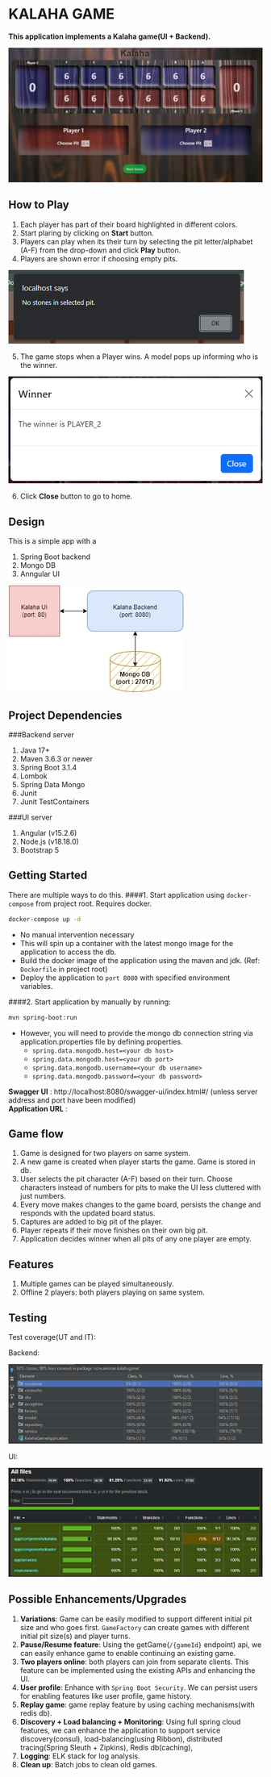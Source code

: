 # KALAHA GAME

**This application implements a Kalaha game(UI + Backend).**

![](images/ui_sample.png)

## How to Play
1. Each player has part of their board highlighted in different colors.
2. Start plaring by clicking on **Start** button.
3. Players can play when its their turn by selecting the pit letter/alphabet (A-F) from the drop-down and click **Play** button.
4. Players are shown error if choosing empty pits.

![](images/illegalmove.png)

5. The game stops when a Player wins. A model pops up informing who is the winner.

![](images/winner.png)

6. Click **Close** button to go to home.


## Design
This is a simple app with a
1. Spring Boot backend
2. Mongo DB
3. Anngular UI

![](images/design.png)

## Project Dependencies
###Backend server
1. Java 17+
2. Maven 3.6.3 or newer
3. Spring Boot 3.1.4
4. Lombok
6. Spring Data Mongo
8. Junit
9. Junit TestContainers

###UI server
1. Angular (v15.2.6)
2. Node.js (v18.18.0)
3. Bootstrap 5

## Getting Started

There are multiple ways to do this.
####1. Start application using `docker-compose` from project root. Requires docker.
   ```bash
   docker-compose up -d
   ```
- No manual intervention necessary
- This will spin up a container with the latest mongo image for the application to access the db.
- Build the docker image of the application using the maven and jdk. (Ref: `Dockerfile` in project root)
- Deploy the application to `port 8080` with specified environment variables.

####2. Start application by manually by running:
   ```bash
   mvn spring-boot:run
   ```
- However, you will need to provide the mongo db connection string via application.properties file by defining properties.
    - `spring.data.mongodb.host=<your db host>`
    - `spring.data.mongodb.host=<your db port>`
    - `spring.data.mongodb.username=<your db username>`
    - `spring.data.mongodb.password=<your db password>`
 
**Swagger UI** :  http://localhost:8080/swagger-ui/index.html#/ (unless server address and port have been modified)    
**Application URL** :  

## Game flow
1. Game is designed for two players on same system.
2. A new game is created when player starts the game. Game is stored in db.
3. User selects the pit character (A-F) based on their turn. Choose characters instead of numbers for pits to make the UI less cluttered with just numbers.
4. Every move makes changes to the game board, persists the change and responds with the updated board status.
5. Captures are added to big pit of the player.
6. Player repeats if their move finishes on their own big pit.
7. Application decides winner when all pits of any one player are empty. 

## Features
1. Multiple games can be played simultaneously.
2. Offline 2 players: both players playing on same system.


## Testing
Test coverage(UT and IT):

Backend:

 ![](images/coverage_be.png)

UI:

 ![](images/coverage_ui.png)

## Possible Enhancements/Upgrades
1. **Variations**: Game can be easily modified to support different initial pit size and who goes first. `GameFactory` can create games with different initial pit size(s) and player turns.
2. **Pause/Resume feature**: Using the getGame(`/{gameId}` endpoint) api, we can easily enhance game to enable continuing an existing game.
3. **Two players online**: both players can join from separate clients. This feature can be implemented using the existing APIs and enhancing the UI.
4. **User profile**: Enhance with `Spring Boot Security`. We can persist users for enabling features like user profile, game history.
5. **Replay game**: game replay feature by using caching mechanisms(with redis db).
6. **Discovery + Load balancing + Monitoring**: Using full spring cloud features, we can enhance the application to support service discovery(consul), load-balancing(using Ribbon), distributed tracing(Spring Sleuth + Zipkins), Redis db(caching),
7. **Logging**: ELK stack for log analysis.
8. **Clean up**: Batch jobs to clean old games.
